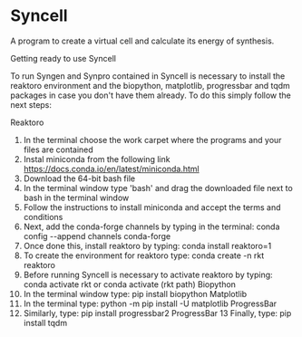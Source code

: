 # Syncell
A program to create a virtual cell and calculate its energy of synthesis.


Getting ready to use Syncell

To run Syngen and Synpro contained in Syncell is necessary to install the reaktoro environment and the biopython, matplotlib, progressbar and tqdm packages in case you don't have them already. To do this simply follow the next steps:

Reaktoro

1. In the terminal choose the work carpet where the programs and your files are contained
2. Instal miniconda from the following link https://docs.conda.io/en/latest/miniconda.html
3. Download the 64-bit bash file
4. In the terminal window type 'bash' and drag the downloaded file next to bash in the terminal window
5. Follow the instructions to install miniconda and accept the terms and conditions
6. Next, add the conda-forge channels by typing in the terminal: conda config --append channels conda-forge
7. Once done this, install reaktoro by typing: conda install reaktoro=1
8. To create the environment for reaktoro type: conda create -n rkt reaktoro
9. Before running Syncell is necessary to activate reaktoro by typing: conda activate rkt or conda activate (rkt path) Biopython
10. In the terminal window type: pip install biopython Matplotlib
11. In the terminal type: python -m pip install -U matplotlib ProgressBar
12. Similarly, type: pip install progressbar2 ProgressBar
13 Finally, type: pip install tqdm
